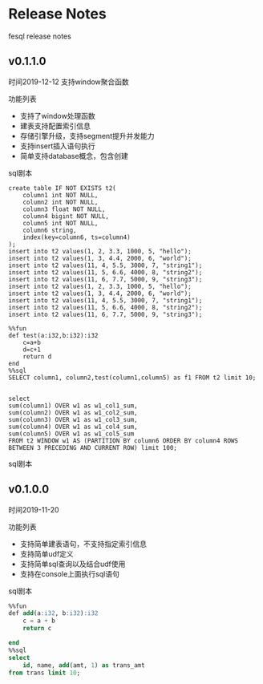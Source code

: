 # Release Notes

fesql release notes

## v0.1.1.0

时间2019-12-12 
支持window聚合函数

功能列表
* 支持了window处理函数
* 建表支持配置索引信息
* 存储引擎升级，支持segment提升并发能力
* 支持insert插入语句执行
* 简单支持database概念，包含创建

sql剧本
```
create table IF NOT EXISTS t2(
    column1 int NOT NULL,
    column2 int NOT NULL,
    column3 float NOT NULL,
    column4 bigint NOT NULL,
    column5 int NOT NULL,
    column6 string,
    index(key=column6, ts=column4)
);
insert into t2 values(1, 2, 3.3, 1000, 5, "hello");
insert into t2 values(1, 3, 4.4, 2000, 6, "world");
insert into t2 values(11, 4, 5.5, 3000, 7, "string1");
insert into t2 values(11, 5, 6.6, 4000, 8, "string2");
insert into t2 values(11, 6, 7.7, 5000, 9, "string3");
insert into t2 values(1, 2, 3.3, 1000, 5, "hello");
insert into t2 values(1, 3, 4.4, 2000, 6, "world");
insert into t2 values(11, 4, 5.5, 3000, 7, "string1");
insert into t2 values(11, 5, 6.6, 4000, 8, "string2");
insert into t2 values(11, 6, 7.7, 5000, 9, "string3");

%%fun
def test(a:i32,b:i32):i32
    c=a+b
    d=c+1
    return d
end
%%sql
SELECT column1, column2,test(column1,column5) as f1 FROM t2 limit 10;


select
sum(column1) OVER w1 as w1_col1_sum, 
sum(column2) OVER w1 as w1_col2_sum, 
sum(column3) OVER w1 as w1_col3_sum, 
sum(column4) OVER w1 as w1_col4_sum, 
sum(column5) OVER w1 as w1_col5_sum 
FROM t2 WINDOW w1 AS (PARTITION BY column6 ORDER BY column4 ROWS BETWEEN 3 PRECEDING AND CURRENT ROW) limit 100;

```

sql剧本


## v0.1.0.0

时间2019-11-20

功能列表
* 支持简单建表语句，不支持指定索引信息
* 支持简单udf定义
* 支持简单sql查询以及结合udf使用
* 支持在console上面执行sql语句

sql剧本
```sql
%%fun
def add(a:i32, b:i32):i32
    c = a + b
    return c

end
%%sql
select
    id, name, add(amt, 1) as trans_amt
from trans limit 10;
```

